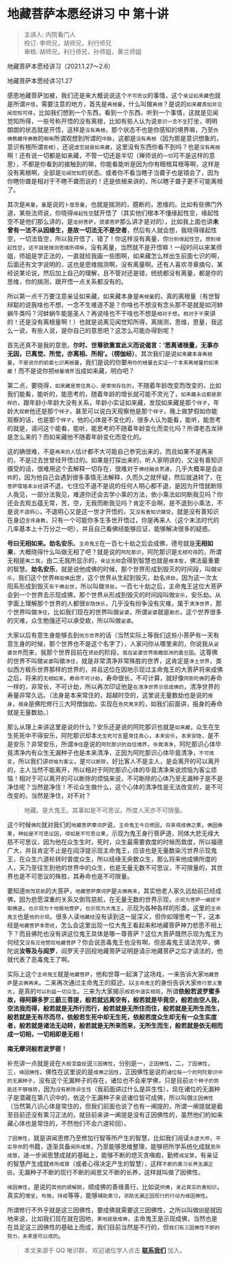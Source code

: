 # 地藏菩萨本愿经讲习 中 第十讲

> 主讲人: 内院看门人 <br />
> 校订: 李师兄，胡师兄，利行师兄 <br />
> 审核: 胡师兄，利行师兄，孙师姐，黄兰师姐 <br />

地藏菩萨本愿经讲习（2021.1.27～2.6）

地藏菩萨本愿经讲习1.27

感恩地藏菩萨加被，我们还是来大概说说这个`不可思议`的事情，这个`亲证如来藏`也就是所谓`开悟`，需要注意的地方，首先是`离根量`，什么叫做`离根`？是说的`如来藏真如非见闻觉知可得`，比如我们想到一个东西，看到一个东西，听到一个事情，这就是见闻觉知所得，一些号称开悟的没有离根，比如有些人认为说`意识一念不生`打坐，明明朗朗的状态就是开悟，这样是`没有离根`，那个状态不也是你感知的境界嘛，乃至`伪佛教藏传佛教`的`喇嘛`所谓观想到所谓的`中脉`，这都是`没有离根`（因为那是意识想象的，意识有根所谓`意根`），还说`虚空就是如来藏`，这里没有东西你看不到吗？也是`没有离根`啊！还有说一切都是如来藏，不管一切还是半切（禅师说的`一切`可不是这样的意思），不都是你看到的接触到的嘛，你能看能听是因为你有眼根耳根等啊，这样是没有离根啊，全部是`见闻觉知`的状态。或者你不看当瞎子当聋子也是错会了，因为你瞎你聋是相对于不瞎不聋而说的！还是依根来讲的，所以瞎子聋子更不可能离根了。

其次是`离量`，`量`是说的`卜度思量`，也就是揣测的，臆断的，思维的。比如有些佛门外道，某些法师说，你晓得`缘起性空`就开悟了（其实他们根本不懂缘起性空，缘起性空不是他们那么讲的，是`龙树菩萨`，`提婆菩萨`那么讲才是对的），比如我上面也讲**未曾有一法不从因缘生，是故一切法无不是空者**，然后有人就会想，我晓得缘起性空，一切法皆空，所以我开悟了，错了！你这样没有离量，你`分析缘起性空`，`想到缘起性空`，`这不就是揣测思维所得嘛`，没有离量，当然就不是开悟嘛！一段时间以来某师姐，师姐是学正法的，一直就给我画一些图啊，如来藏怎么样出生前面七识的啊，后面还有文字说明的，这也是思维揣测啊，没有离量啊。还有人喜欢寻章摘句，某经说某论说，然后加上自己的理解，且不管对还是错，统统都没有离量，都是你的思维，你的揣测，跟开悟一点关系都没有的。

所以第一点千万要注意亲证如来藏，如来藏本身是`离根量`的，真的离根量（有世智辩聪的说我啥也不想，一念不生难道不是？你啥也不想没有念头那不是就是如河蚌蜗牛类吗？河蚌蜗牛能是圣人？再说啥也不干啥也不想是`相对于想`，`相对于干`来讲的！还是没有离根量啊！）也就是说离见闻觉知所得，离揣测，思维，思量，我这么一说，有些人说，是你自己的意思吧？这怎么可能办得到呢？

首先还真不是我的意思。**尔时、世尊欲重宣此义而说偈言：‘悉离诸根量，无事亦无因，已离觉、所觉，亦离相、所相’。（楞伽经）**。其次我们是说`如来藏本身离根量`，`不是说你的前面七识离根量`，我们是说的你要`用你的根量去实证一个本来离根量的如来藏`！而不是说你把`根量境界`当成如来藏，明白吧？

第二点，要晓得，`如来藏是常住真心，是常恒存在的`，不随着年龄改变而改变的，比如我们能看，能听的，能思考的，随着年龄的增长就可能不灵光了，`如来藏永远都是那样的`，跟年龄小年龄大没有关系，年龄小实证如来藏，发现如来藏是那个`样子`，年龄大`观察`他还是那个`样子`，甚至可以说白天观察他是那个`样子`，晚上做梦假如你能观察的话，也是那个`样子`，他的心体是不变化的，很多人认为能看，能听，能思考的就是，请问这个能看，能听，能思考的不随着年龄变化而变化吗？所谓老态龙钟是怎么来的？而如来藏他不随着年龄变化而变化的。

这的确很难，不是`再来的人`估计都不大可能自己参究出来的，而且如果不是再来的，不是过去世曾经开悟过的。如果是打探出来的，听人家明讲的，又没有善知识摄受的话，很难用这个去解释一切存在，很难对于`佛经融会贯通`，几乎大概率是会`退转`的，因为他自己会遇到很多事情无法解释，久而久之就怀疑，然后就退转了，在`菩萨璎珞本业经`讲不退，七住位不退不是说的任何人明心都不退，是因为开悟就断除人我见，一部分法我见，难道你还会去学小乘的方法，依小乘法如何断我见吗？你还会去观五蕴无常，苦，空，无我而断我见吗？肯定不会啊，是不退到小乘法，不是说`不退明心`，不退明心又是这一世才开悟的，又`没有善知识摄受`，就是没有善知识在身边`言传身教`，只有一个可能你多生多世开悟过，你是再来人（这个末法时代的几率基本上十万分之一吧），并且自己看佛经能够应证，能够解决很多的疑惑。

**号曰无相如来。劫名安乐**。`主命鬼王`在一百七十劫之后会成佛，德号就是**无相如来**，大概晓得什么叫做无相了吧？就是说的`阿陀那识`，阿陀那识是`无相可得`的，所谓无相是`离二我`，由二无我所显示的，`亲证无相`会得到智慧也就是`根本智`，佛法最重要的智慧。**劫名安乐**，就是说他成佛的时候，那个世界形成到毁灭的时间段，叫做`安乐`，我们这个世界`释迦佛`出世，这个世界从生起到毁灭，劫名`贤劫`，因为这一次太阳系形成到毁灭`有千佛出世`，所以叫做`贤劫`，一百七十劫之后，主命鬼王这位大菩萨会到一个世界去示现成佛，那个世界从形成到毁灭的时间段叫做`安乐`，安乐劫。从字面上理解那个世界的人都很`安隐快乐`，几乎没有纷争没有灾难，属于`清净世界`，那个世界叫做`净住`，比如我们现在的世界叫做`娑婆`，所谓`娑婆`就是`勘忍`，这个世界很多的灾难，众生勉强还可以承受故，所以叫做`娑婆`。

大家以后有意生身能够去到`他方世界`的话（当然实际上等我们这些小菩萨有一天有意生身的时候，那个世界也不是这个名字了），人家问你从哪里来的，你说我从`娑婆世界`而来，我那个世界目前在`贤劫`的阶段，`我在娑婆世界南瞻部洲的震旦国`。这尊佛的世界不叫做`娑婆`叫做`净住`，就是非常清净非常殊胜的世界，这肯定是`净土世界`，类似西方极乐世界那样的世界的，并且这位在因地示现过主命鬼王的大菩萨将来成佛之后，将来的`无相如来`，`寿命不可计劫`，寿命很长，不可计算，就好像`阿弥陀佛`的寿命一样的，非常长，不可计劫，所以再次印证他是`在清净世界示现成佛的`，清净世界的寿量非常久远。（法身是本来常住的，超越时空的，这里说无量数劫也是说的`报身`，`报身`是佛陀修行三大阿僧伽劫，实现在`色究竟天`的，如我们前面讲，报身的寿命就是无量数劫。）

那么从理上来讲这里是说的什么？安乐还是说的阿陀那识也就是`如来藏`，众生在生生死死中不得安乐，阿陀那识却本`无生死可言`是`常住真心`，`本来安乐`，`本来安隐`，是不是安乐？非常安乐，所谓`净住`是说的`阿陀那识的自住境界`，`毕竟清净`，阿陀那识心体毕竟清净内有众生无漏种子也是本来清净，正因为阿陀那识心体毕竟清净，`不可改变`，所以我们讲`烦恼为客尘`，是`可以断除`，好比客人不是主人，是会离开的可以离开的，主人当然不能离开，所以相对于阿陀那识心体的毕竟清净来说烦恼为客尘烦恼！相对于可以离开的可以断除的烦恼来说，不可断除的心体乃至无漏种子是不是净住呢？当然是净住！不论众生做什么，这个心体的清净性是无法改变的，是不可改变的，当然是净住，对不对？

> 地藏。是大鬼王。其事如是不可思议。所度人天亦不可限量。

这个时候`佛陀`就对我们的`地藏菩萨摩诃萨`说，`主命鬼王今日修因`，`将来得成佛之果`，`佛因佛果`，`种如是不可思议因`，`得如是不可思议果`，示现为鬼王身行菩萨道，同体大悲无缘大慈不可思议，因为他在众生生时，死时，众生最需要救度的时候而救度，所以福德广大，并且肯定不止是在阎浮提示现主命鬼王，应该也是无量数染污世界示现鬼王，在众生六道轮转时普度众生，所以结缘无央数众生，那么将来他成佛所度的人，天乃至往生到他的世界中的众生，也是无量无数不可思议，不可限量的，其世界也是不可思议的殊胜，其寿命也是不可限量。

要知道`倒驾慈航`的大菩萨，`地藏菩萨摩诃萨`是`古佛再来`，其实他老人家久远劫前已经成佛，因为悲愿深重的关系又倒驾慈航，在无量无数的世界示现，`示现为菩萨一阐提不取佛道`，`也示现为十地极地菩萨`，`也示现为大鬼王`，示现为各种各样的形类，这里的`主命鬼王`也是`他的示现`。很多人读`地藏经`没有读到这一层深义，但你如理思考一下，这本经是`地藏菩萨本愿经`，怎么会这里出现一位大鬼王看起来和地藏菩萨神力悲愿不相上下？而且佛陀也没有讲这位鬼王具体是哪一尊菩萨？这位大菩萨既然示现为鬼王为何经文`没有见他赞叹地藏菩萨`？你会说恶毒鬼王也没有啊，但恶毒鬼王请法完毕，佛陀说**汝等及与阎罗**，阎罗天子回视地藏菩萨证明是请示地藏菩萨之后才请法的，他就代表了恶毒鬼王了啊。

实际上这个`主命鬼王`就是`地藏菩萨`，他和世尊一起演了这场戏，一来告诉大家`地藏菩萨`是`古佛再来`。二来再次通过主命鬼王的叙述，以`主命鬼王`的身份告诉大家`修行意义重大`，是真的`可以利益一切众生`。三来为大家揭示`般若中道实相观`，所谓**依般若波罗蜜多故，得阿耨多罗三藐三菩提，般若就远离空有，般若就是毕竟空，般若由空人我，空法我而得，般若就是无所行而行，般若就是无所住而住，般若就是无所生而生，般若就是无有尽而尽，依般若生死中却无生死，依般若度众生却无有一众生实度者，般若就是诸法无动转，般若就是无所来而来，无所生而生，般若就是依无相而成一切相，一切相即是无相！**

**南无摩诃般若波罗密！**

补充讲一点就是说在`大般涅盘经`说`三因佛性`，分别是一，`正因佛性`，二，`了因佛性`，三，`缘因佛性`，佛性在这里说的是`成佛之因性`，正因佛性是说的`诸位每一个的阿陀那识中的无漏种子`，没有这个无漏种子的存在，诸位也不会来学佛，只是目前`这个种子的势能还不够强势`，因为`没有断除异生性`（我前面讲过什么是异生性），现在诸位的无漏种子是潜藏在第八识中的，依这个无漏种子来说诸位皆可成佛，所以叫做`正因佛性`（当然第八识心体是常住的，但我们前面也说了也有一阐提的，所谓一阐提就是截至目前还没有熏习正法的，就目前来讲一阐提是没有正因佛性的，虽然他们的如来藏心体也是常住的，不然他们不会六道轮回）。

`了因佛性`，就是讲闻思修乃至修加行智等所产生的智慧，比如我们阅读`太虚大师`，`平实导师`的书籍，逐渐具备`闻所成慧`，乃至能够思维整理，能够把所学系统化成就`思所成慧`，进一步闻思慧成就的基础上，能够不断的熄灭贪嗔痴，勤修`戒定慧`，有亲证的智慧产生成就`修所成慧`（或者心得决定产生的智慧），这样`不断的熏习长养无漏正因`，无漏种子不断的现行不断的闻思又不断的长养，这样就叫做了因佛性。

`缘因佛性`，是说的`其他的顺解脱`，顺成佛的善缘善行，比如说`供佛`，`亲近真实的善知识`，真实的`僧宝`，`布施`，`持戒`等等，能够`辅助熏习`，`资助无漏正因现行的行动为缘因佛性`。

所谓修行不外乎就是这三因佛性，要成佛就需要这三因佛性，之所以叫做`因`是就因地来说，比如我们现在就在因地，`果地就是成佛`，主命鬼王是示现成佛，当然也是在具足这三因佛性的基础上而成，我们目前当然是不行的，但`我们有三因佛性不断的努力，未来是可以成的`。

> 本文来源于 QQ 唯识群， 欢迎诸位学人点击 **[联系我们](https://mp.weixin.qq.com/s/lZCfWjmLjgNR165Tx4_bCQ)** 加入。
